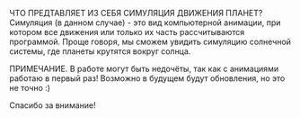 ЧТО ПРЕДТАВЛЯЕТ ИЗ СЕБЯ СИМУЛЯЦИЯ ДВИЖЕНИЯ ПЛАНЕТ?
Симуляция (в данном случае) -  это вид компьютерной анимации, при котором все движения или только их часть рассчитываются программой.
Проще говоря, мы сможем увидить симуляцию солнечной системы, где планеты крутятся вокруг солнца.

ПРИМЕЧАНИЕ.
В работе могут быть недочёты, так как с анимациями работаю в первый раз! Возможно в будущем будут обновления, но это не точно :)

Спасибо за внимание!
